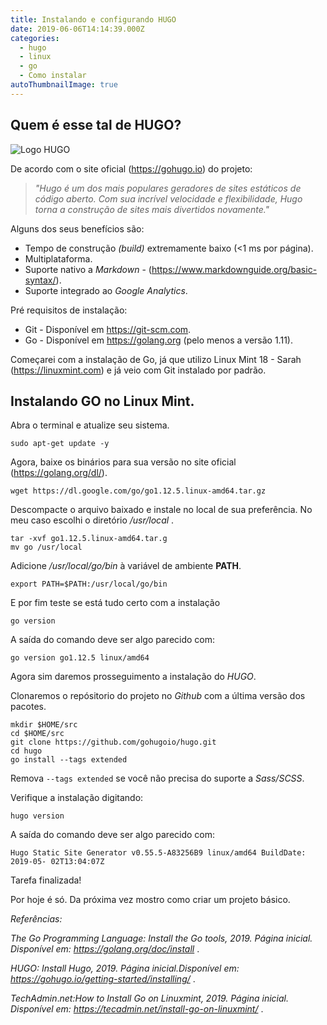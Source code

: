 ```yaml
---
title: Instalando e configurando HUGO
date: 2019-06-06T14:14:39.000Z
categories:
  - hugo
  - linux
  - go
  - Como instalar
autoThumbnailImage: true
---
```

## Quem é esse tal de HUGO?

![Logo HUGO](https://d33wubrfki0l68.cloudfront.net/30790d6888bd8af863fb2b5c33a7f337cdbda243/4e867/images/hugo-logo-wide.svg)

De acordo com o site oficial (https://gohugo.io) do projeto:

> _"Hugo é um dos mais populares geradores de sites estáticos de código aberto. Com sua incrível velocidade e flexibilidade, Hugo torna a construção de sites mais divertidos novamente."_

Alguns dos seus benefícios são:

* Tempo de construção _(build)_ extremamente baixo (<1 ms por página).
* Multiplataforma.
* Suporte nativo a _Markdown_ - (https://www.markdownguide.org/basic-syntax/).
* Suporte integrado ao _Google Analytics_.

Pré requisitos de instalação:

* Git - Disponível em https://git-scm.com.
* Go - Disponível em https://golang.org (pelo menos a versão 1.11).

Começarei com a instalação de Go, já que utilizo Linux Mint 18 - Sarah (https://linuxmint.com) e já veio com Git instalado por padrão.

## Instalando GO no Linux Mint.

Abra o terminal e atualize seu sistema.

```
sudo apt-get update -y 
```

Agora, baixe os binários para sua versão no site oficial (https://golang.org/dl/).

```
wget https://dl.google.com/go/go1.12.5.linux-amd64.tar.gz 
```

Descompacte o arquivo baixado e instale no local de sua preferência. No meu caso escolhi o diretório _/usr/local_ .

```
tar -xvf go1.12.5.linux-amd64.tar.g
mv go /usr/local
```

Adicione _/usr/local/go/bin_ à variável de ambiente **PATH**. 

```
export PATH=$PATH:/usr/local/go/bin
```

E por fim teste se está tudo certo com a instalação

```
go version
```

A saída do comando deve ser algo parecido com:

```
go version go1.12.5 linux/amd64
```

Agora sim daremos prosseguimento a instalação do _HUGO_.

Clonaremos o repósitorio do projeto no _Github_ com a última versão dos pacotes.

```
mkdir $HOME/src
cd $HOME/src
git clone https://github.com/gohugoio/hugo.git
cd hugo
go install --tags extended
```

Remova `--tags extended` se você não precisa do suporte a _Sass/SCSS_.

Verifique a instalação digitando:

```
hugo version
```

A saída do comando deve ser algo parecido com:

```
Hugo Static Site Generator v0.55.5-A83256B9 linux/amd64 BuildDate: 2019-05-	02T13:04:07Z 
```

Tarefa finalizada!

Por hoje é só. Da próxima vez mostro como criar um projeto básico. 



_Referências:_

_The Go Programming Language: Install the Go tools, 2019. Página inicial.
Disponível em: <https://golang.org/doc/install>_ .

_HUGO: Install Hugo, 2019. Página inicial.Disponível em: <https://gohugo.io/getting-started/installing/>_ .

_TechAdmin_._net:How to Install Go on Linuxmint, 2019. Página inicial.
Disponível em: <https://tecadmin.net/install-go-on-linuxmint/>_ .
